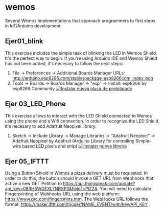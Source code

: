 # wemos
Several Wemos implementations that approach programmers to first steps in IoT/Arduino development

## Ejer01_blink
This exercise includes the simple task of blinking the LED in Wemos Shield. It's the perfect way to begin.
If you're using Arduino IDE and Wemos Shield has not been added, it's necesary to follow the next steps:
1. File -> Preferences -> Additional Boards Manager URLs: http://arduino.esp8266.com/stable/package_esp8266com_index.json
2. Tools -> Boards -> Boards Manager -> "esp" -> Install: esp8266 by esp8266 Community
[![Instalar nueva placa de prototipado](https://j.gifs.com/APDP1z.gif)](https://www.youtube.com/watch?v=14jI7ineMzM)


## Ejer 03_LED_Phone
This exercise allows to interact with the LED Shield connected to Wemos using the phone and a Wifi connection.
In order to recognize the LED Shield, it's necesary to add Adafruit Neopixel library.
1. Sketch -> Include Library -> Manage Libraries -> "Adafruit Neopixel" -> Adafruit Neopixel by Adafruit (Arduino Library for controlling Simple-wire based LED pixels and strip)
[![Instalar nueva librería](https://j.gifs.com/0VRV9X.gif)](https://www.youtube.com/watch?v=RzLoHEC_0e8)


## Ejer 05_IFTTT
Using a Button Shield in Wemos a pizza delivery must be requested. In order to do this, the button should invoke a GET URL from Webhooks that active a new GET Petition to https://api.thingspeak.com/update?api_key=0BRH5WGEXL7NRXP3&field1=PIZZA. 
You will need to calculate Fingerprinting of Webhooks URL using the web platform: https://www.grc.com/fingerprints.htm.
The WebHooks URL follows the format: https://maker.ifttt.com/trigger/NAME_EVENT/with/key/API_KEY .



